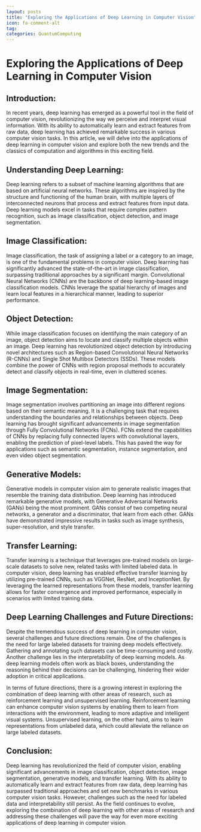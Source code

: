```yaml
---
layout: posts
title: "Exploring the Applications of Deep Learning in Computer Vision"
icon: fa-comment-alt
tag:      
categories: QuantumComputing
---
```



# Exploring the Applications of Deep Learning in Computer Vision

## Introduction:
In recent years, deep learning has emerged as a powerful tool in the field of computer vision, revolutionizing the way we perceive and interpret visual information. With its ability to automatically learn and extract features from raw data, deep learning has achieved remarkable success in various computer vision tasks. In this article, we will delve into the applications of deep learning in computer vision and explore both the new trends and the classics of computation and algorithms in this exciting field.

## Understanding Deep Learning:
Deep learning refers to a subset of machine learning algorithms that are based on artificial neural networks. These algorithms are inspired by the structure and functioning of the human brain, with multiple layers of interconnected neurons that process and extract features from input data. Deep learning models excel in tasks that require complex pattern recognition, such as image classification, object detection, and image segmentation.

## Image Classification:
Image classification, the task of assigning a label or a category to an image, is one of the fundamental problems in computer vision. Deep learning has significantly advanced the state-of-the-art in image classification, surpassing traditional approaches by a significant margin. Convolutional Neural Networks (CNNs) are the backbone of deep learning-based image classification models. CNNs leverage the spatial hierarchy of images and learn local features in a hierarchical manner, leading to superior performance.

## Object Detection:
While image classification focuses on identifying the main category of an image, object detection aims to locate and classify multiple objects within an image. Deep learning has revolutionized object detection by introducing novel architectures such as Region-based Convolutional Neural Networks (R-CNNs) and Single Shot Multibox Detectors (SSDs). These models combine the power of CNNs with region proposal methods to accurately detect and classify objects in real-time, even in cluttered scenes.

## Image Segmentation:
Image segmentation involves partitioning an image into different regions based on their semantic meaning. It is a challenging task that requires understanding the boundaries and relationships between objects. Deep learning has brought significant advancements in image segmentation through Fully Convolutional Networks (FCNs). FCNs extend the capabilities of CNNs by replacing fully connected layers with convolutional layers, enabling the prediction of pixel-level labels. This has paved the way for applications such as semantic segmentation, instance segmentation, and even video object segmentation.

## Generative Models:
Generative models in computer vision aim to generate realistic images that resemble the training data distribution. Deep learning has introduced remarkable generative models, with Generative Adversarial Networks (GANs) being the most prominent. GANs consist of two competing neural networks, a generator and a discriminator, that learn from each other. GANs have demonstrated impressive results in tasks such as image synthesis, super-resolution, and style transfer.

## Transfer Learning:
Transfer learning is a technique that leverages pre-trained models on large-scale datasets to solve new, related tasks with limited labeled data. In computer vision, deep learning has enabled effective transfer learning by utilizing pre-trained CNNs, such as VGGNet, ResNet, and InceptionNet. By leveraging the learned representations from these models, transfer learning allows for faster convergence and improved performance, especially in scenarios with limited training data.

## Deep Learning Challenges and Future Directions:
Despite the tremendous success of deep learning in computer vision, several challenges and future directions remain. One of the challenges is the need for large labeled datasets for training deep models effectively. Gathering and annotating such datasets can be time-consuming and costly. Another challenge lies in the interpretability of deep learning models. As deep learning models often work as black boxes, understanding the reasoning behind their decisions can be challenging, hindering their wider adoption in critical applications.

In terms of future directions, there is a growing interest in exploring the combination of deep learning with other areas of research, such as reinforcement learning and unsupervised learning. Reinforcement learning can enhance computer vision systems by enabling them to learn from interactions with the environment, leading to more adaptive and intelligent visual systems. Unsupervised learning, on the other hand, aims to learn representations from unlabeled data, which could alleviate the reliance on large labeled datasets.

## Conclusion:
Deep learning has revolutionized the field of computer vision, enabling significant advancements in image classification, object detection, image segmentation, generative models, and transfer learning. With its ability to automatically learn and extract features from raw data, deep learning has surpassed traditional approaches and set new benchmarks in various computer vision tasks. However, challenges such as the need for labeled data and interpretability still persist. As the field continues to evolve, exploring the combination of deep learning with other areas of research and addressing these challenges will pave the way for even more exciting applications of deep learning in computer vision.